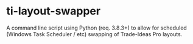 # ti-layout-swapper
A command line script using Python (req. 3.8.3+) to allow for scheduled (Windows Task Scheduler / etc) swapping of Trade-Ideas Pro layouts.
